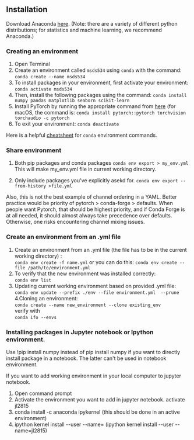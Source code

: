 ## Installation
Download Anaconda [here](https://www.anaconda.com/download).
(Note: there are a variety of different python distributions; for statistics and machine learning, we recommend Anaconda.)

### Creating an environment 

1. Open Terminal
2. Create an environment called `msds534` using `conda` with the command:
   ```conda create --name msds534```
3. To install packages in your environment, first activate your environment:
   ```conda activate msds534```
4. Then, install the following packages using the command:
   ```conda install numpy pandas matplotlib seaborn scikit-learn``` 
5. Install PyTorch by running the appropriate command from [here](https://pytorch.org) (for macOS, the command is: `conda install pytorch::pytorch torchvision torchaudio -c pytorch`
6. To exit your environment:
   ```conda deactivate```

Here is a helpful [cheatsheet](https://conda.io/projects/conda/en/latest/user-guide/tasks/manage-environments.html) for `conda` environment commands.

### Share environment
1. Both pip packages and conda packages
```conda env export > my_env.yml```
This will make my_env.yml file in current working directory.   

3. Only include packages you've explicitly asekd for.
```conda env export --from-history >file.yml```

Also, this is not the best example of channel ordering in a YAML. Better practice would be priority of pytorch > conda-forge > defaults. When people want Pytorch, that should be highest priority, and if Conda Forge is at all needed, it should almost always take precedence over defaults. Otherwise, one risks encountering channel mixing issues.

### Create an environment from an .yml file
1. Create an environment from an .yml file (the file has to be in the current working directory) :                      
```conda env create -f name.yml```
or you can do this:
```conda env create --file /path/to/environment.yml```   
3. To verify that the new environment was installed correctly:               
```conda env list```              
4. Updating current working environment based on provided .yml file:             
```conda env update --prefix ./env --file environment.yml  --prune```             
4.Cloning an environment:               
```conda create --name new_environment --clone existing_env```       
verify with           
```conda ifo --envs```

### Installing packages in Jupyter notebook or Ipython environment.
Use !pip install numpy instead of pip install numpy if you want to directly install package in a notebook. The latter can't be used in notebook environment.   

If you want to add working environment in your local computer to jupyter notebook.
1. Open command prompt   
2. Activate the environment you want to add in jupyter notebook.
activate jl2815   
4. conda install -c anaconda ipykernel    (this should be done in an active environment)   
5. ipython kernel install --user --name=<envname>             (ipython kernel install --user --name=jl2815)
     

